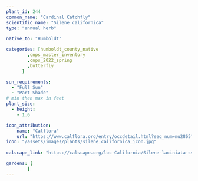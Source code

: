 ```yaml
---
plant_id: 244 
common_name: "Cardinal Catchfly"
scientific_name: "Silene californica"
type: "annual herb"

native_to: "Humboldt"

categories: [humboldt_county_native
        ,cnps_master_inventory
        ,cnps_2022_spring
        ,butterfly
      ]

sun_requirements:
  - "Full Sun"
  - "Part Shade"
# min then max in feet
plant_size:
  - height: 
    - 1.6 

icon_attribution: 
    name: "Calflora"
    url: "https://www.calflora.org/entry/occdetail.html?seq_num=mu2865"
icon: "/assets/images/plants/silene_californica_icon.jpg"
 
calscape_link: "https://calscape.org/loc-California/Silene-laciniata-ssp.-californica-(Cardinal-Catchfly)"

gardens: [
        ]
---
```








